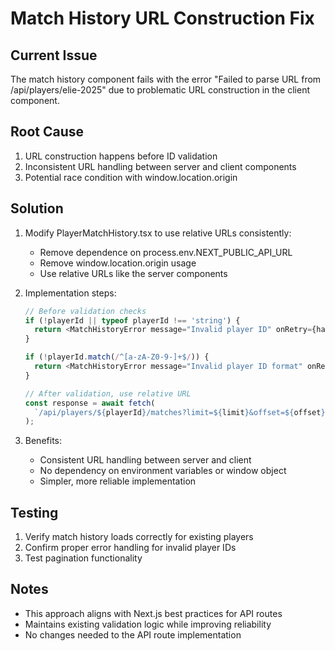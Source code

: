 # Match History URL Construction Fix

## Current Issue
The match history component fails with the error "Failed to parse URL from /api/players/elie-2025" due to problematic URL construction in the client component.

## Root Cause
1. URL construction happens before ID validation
2. Inconsistent URL handling between server and client components
3. Potential race condition with window.location.origin

## Solution
1. Modify PlayerMatchHistory.tsx to use relative URLs consistently:
   - Remove dependence on process.env.NEXT_PUBLIC_API_URL
   - Remove window.location.origin usage
   - Use relative URLs like the server components

2. Implementation steps:
   ```typescript
   // Before validation checks
   if (!playerId || typeof playerId !== 'string') {
     return <MatchHistoryError message="Invalid player ID" onRetry={handleReload} />;
   }

   if (!playerId.match(/^[a-zA-Z0-9-]+$/)) {
     return <MatchHistoryError message="Invalid player ID format" onRetry={handleReload} />;
   }

   // After validation, use relative URL
   const response = await fetch(
     `/api/players/${playerId}/matches?limit=${limit}&offset=${offset}`
   );
   ```

3. Benefits:
   - Consistent URL handling between server and client
   - No dependency on environment variables or window object
   - Simpler, more reliable implementation

## Testing
1. Verify match history loads correctly for existing players
2. Confirm proper error handling for invalid player IDs
3. Test pagination functionality

## Notes
- This approach aligns with Next.js best practices for API routes
- Maintains existing validation logic while improving reliability
- No changes needed to the API route implementation
